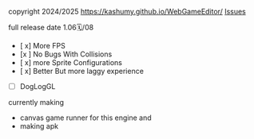 copyright 2024/2025
https://kashumy.github.io/WebGameEditor/
 [Issues](https://github.com/Kashumy/WebGameEditor/issues)

  full release date 1.06🗓️/08
- [ x] More FPS
- [x ] No Bugs With Collisions
- [ x] more Sprite Configurations
- [ x] Better But more laggy experience
- [ ] DogLogGL 

currently making 
- canvas game runner for this engine
and
- making apk


